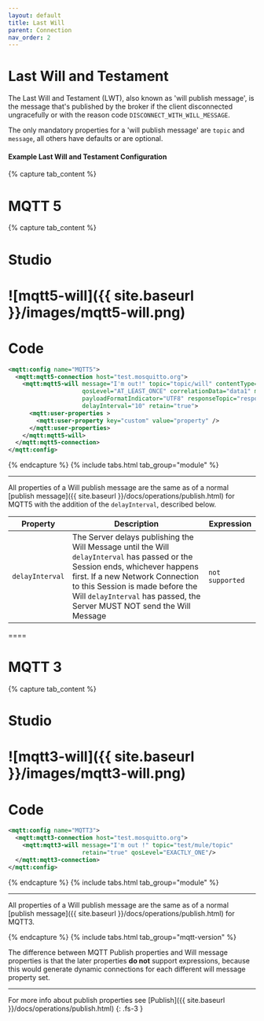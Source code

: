 ```yaml
---
layout: default
title: Last Will
parent: Connection
nav_order: 2
---
```


# Last Will and Testament

The Last Will and Testament (LWT), also known as 'will publish message', is the message that's published by the broker if the client disconnected ungracefully or with the reason code `DISCONNECT_WITH_WILL_MESSAGE`.

The only mandatory properties for a 'will publish message' are `topic` and `message`, all others have defaults or are optional.

#### Example Last Will and Testament Configuration
{% capture tab_content %}

MQTT 5
===

  {% capture tab_content %}
  
  Studio
  ===
![mqtt5-will]({{ site.baseurl }}/images/mqtt5-will.png)
  ====

  Code
  ===

```xml
<mqtt:config name="MQTT5">
  <mqtt:mqtt5-connection host="test.mosquitto.org">
    <mqtt:mqtt5-will message="I'm out!" topic="topic/will" contentType="text/plain" 
                     qosLevel="AT_LEAST_ONCE" correlationData="data1" messageExpiryInterval="30"
                     payloadFormatIndicator="UTF8" responseTopic="response/topic" 
                     delayInterval="10" retain="true">
      <mqtt:user-properties >
        <mqtt:user-property key="custom" value="property" />
      </mqtt:user-properties>
    </mqtt:mqtt5-will>
  </mqtt:mqtt5-connection>
</mqtt:config>
```

  {% endcapture %}
  {% include tabs.html tab_group="module" %}

---

All properties of a Will publish message are the same as of a normal [publish message]({{ site.baseurl }}/docs/operations/publish.html) for MQTT5 with the 
addition of the `delayInterval`, described below.

| Property | Description | Expression |
| ----------- | ----------- | ------- |
| `delayInterval` | The Server delays publishing the Will Message until the Will `delayInterval` has passed or the Session ends, whichever happens first. If a new Network Connection to this Session is made before the Will `delayInterval` has passed, the Server MUST NOT send the Will Message | `not supported` |

====

MQTT 3
===

  {% capture tab_content %}
  
  Studio
  ===
![mqtt3-will]({{ site.baseurl }}/images/mqtt3-will.png)
  ====

  Code
  ===

```xml
<mqtt:config name="MQTT3">
  <mqtt:mqtt3-connection host="test.mosquitto.org">
    <mqtt:mqtt3-will message="I'm out !" topic="test/mule/topic" 
                     retain="true" qosLevel="EXACTLY_ONE"/>
  </mqtt:mqtt3-connection>
</mqtt:config>
```

  {% endcapture %}
  {% include tabs.html tab_group="module" %}

---

All properties of a Will publish message are the same as of a normal [publish message]({{ site.baseurl }}/docs/operations/publish.html) for MQTT3.

{% endcapture %}
{% include tabs.html tab_group="mqtt-version" %}

The difference between MQTT Publish properties and Will message properties is that the later properties **do not** support expressions, because this would generate dynamic connections for each different will message property set.

---

For more info about publish properties see [Publish]({{ site.baseurl }}/docs/operations/publish.html)
{: .fs-3 }